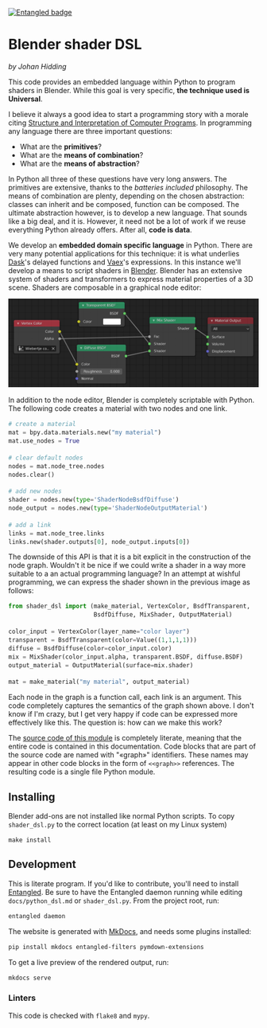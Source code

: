 [![Entangled badge](https://img.shields.io/badge/entangled-Use%20the%20source!-%2300aeff)](https://entangled.github.io/)

# Blender shader DSL
*by Johan Hidding*

This code provides an embedded language within Python to program shaders in Blender. While this goal is very specific, **the technique used is Universal**.

I believe it always a good idea to start a programming story with a morale citing [Structure and Interpretation of Computer Programs](https://web.mit.edu/alexmv/6.037/sicp.pdf). In programming any language there are three important questions:

- What are the **primitives**?
- What are the **means of combination**?
- What are the **means of abstraction**?

In Python all three of these questions have very long answers. The primitives are extensive, thanks to the *batteries included* philosophy. The means of combination are plenty, depending on the chosen abstraction: classes can inherit and be composed, function can be composed. The ultimate abstraction however, is to develop a new language. That sounds like a big deal, and it is. However, it need not be a lot of work if we reuse everything Python already offers. After all, **code is data**.

We develop an **embedded domain specific language** in Python. There are very many potential applications for this technique: it is what underlies [Dask](https://dask.org/)'s delayed functions and [Vaex](https://vaex.io/)'s expressions. In this instance we'll develop a means to script shaders in [Blender](https://www.blender.org/). Blender has an extensive system of shaders and transformers to express material properties of a 3D scene. Shaders are composable in a graphical node editor:

![Screenshot of Blender's node editor](img/blender_material.png)

In addition to the node editor, Blender is completely scriptable with Python. The following code creates a material with two nodes and one link.

```python
# create a material
mat = bpy.data.materials.new("my material")
mat.use_nodes = True

# clear default nodes
nodes = mat.node_tree.nodes
nodes.clear()

# add new nodes
shader = nodes.new(type='ShaderNodeBsdfDiffuse')
node_output = nodes.new(type='ShaderNodeOutputMaterial')

# add a link
links = mat.node_tree.links
links.new(shader.outputs[0], node_output.inputs[0])
```

The downside of this API is that it is a bit explicit in the construction of the node graph. Wouldn't it be nice if we could write a shader in a way more suitable to a an actual programming language? In an attempt at wishful programming, we can express the shader shown in the previous image as follows:

```python
from shader_dsl import (make_material, VertexColor, BsdfTransparent,
                        BsdfDiffuse, MixShader, OutputMaterial)

color_input = VertexColor(layer_name="color layer")
transparent = BsdfTransparent(color=Value((1,1,1,1)))
diffuse = BsdfDiffuse(color=color_input.color)
mix = MixShader(color_input.alpha, transparent.BSDF, diffuse.BSDF)
output_material = OutputMaterial(surface=mix.shader)

mat = make_material("my material", output_material)
```

Each node in the graph is a function call, each link is an argument. This code completely captures the semantics of the graph shown above. I don't know if I'm crazy, but I get very happy if code can be expressed more effectively like this. The question is: how can we make this work?

The [source code of this module](python_dsl) is completely literate, meaning that the entire code is contained in this documentation. Code blocks that are part of the source code are named with "«graph»" identifiers. These names may appear in other code blocks in the form of `<<graph>>` references. The resulting code is a single file Python module.

## Installing
Blender add-ons are not installed like normal Python scripts. To copy `shader_dsl.py` to the correct location (at least on my Linux system)

```
make install
```

## Development
This is literate program. If you'd like to contribute, you'll need to install [Entangled](https://entangled.github.io). Be sure to have the Entangled daemon running while editing `docs/python_dsl.md` or `shader_dsl.py`. From the project root, run:

```bash
entangled daemon
```

The website is generated with [MkDocs](https://www.mkdocs.org/), and needs some plugins installed:

```bash
pip install mkdocs entangled-filters pymdown-extensions
```

To get a live preview of the rendered output, run:

```bash
mkdocs serve
```

### Linters
This code is checked with `flake8` and `mypy`.

